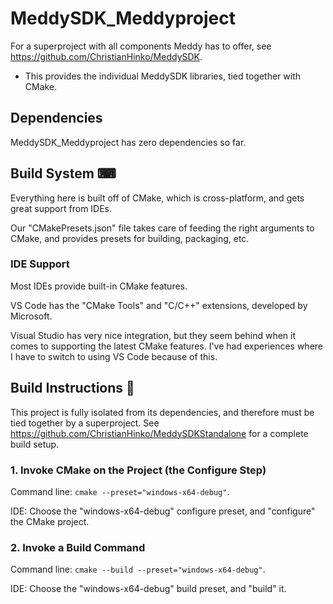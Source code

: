 # MeddySDK_Meddyproject

For a superproject with all components Meddy has to offer, see https://github.com/ChristianHinko/MeddySDK.
- This provides the individual MeddySDK libraries, tied together with CMake.

## Dependencies

MeddySDK_Meddyproject has zero dependencies so far.

## Build System ⌨

Everything here is built off of CMake, which is cross-platform, and gets great support from IDEs.

Our "CMakePresets.json" file takes care of feeding the right arguments to CMake, and provides presets for building, packaging, etc.

### IDE Support

Most IDEs provide built-in CMake features.

VS Code has the "CMake Tools" and "C/C++" extensions, developed by Microsoft.

Visual Studio has very nice integration, but they seem behind when it comes to supporting the latest CMake features. I've had experiences where I have to switch to using VS Code because of this.

## Build Instructions 🔨

This project is fully isolated from its dependencies, and therefore must be tied together by a superproject. See https://github.com/ChristianHinko/MeddySDKStandalone for a complete build setup.

### 1. Invoke CMake on the Project (the Configure Step)

Command line: `cmake --preset="windows-x64-debug"`.

IDE: Choose the "windows-x64-debug" configure preset, and "configure" the CMake project.

### 2. Invoke a Build Command

Command line: `cmake --build --preset="windows-x64-debug"`.

IDE: Choose the "windows-x64-debug" build preset, and "build" it.
